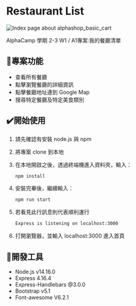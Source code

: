 # Restaurant List

![Index page about alphashop_basic_cart](./public/alphashop_basic_cart.png)

AlphaCamp 學期 2-3 W1 / A1專案:我的餐廳清單 

## 🎯專案功能

- 查看所有餐廳
- 點擊瀏覽餐廳的詳細資訊
- 點擊餐廳地址連到 Google Map
- 搜尋特定餐廳及特定美食類別

## ✔️開始使用

1. 請先確認有安裝 node.js 與 npm
2. 將專案 clone 到本地
3. 在本地開啟之後，透過終端機進入資料夾，輸入：

   ```bash
   npm install
   ```

4. 安裝完畢後，繼續輸入：

   ```bash
   npm run start
   ```

5. 若看見此行訊息則代表順利運行

   ```bash
   Express is listening on localhost:3000
   ```

6. 打開瀏覽器，並輸入 localhost:3000 進入首頁

## 📌開發工具

- Node.js v14.16.0
- Express 4.16.4
- Express-Handlebars @3.0.0
- Bootstrap v5.1
- Font-awesome V6.2.1
